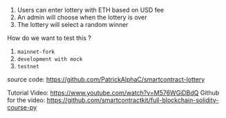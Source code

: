 1. Users can enter lottery with ETH based on USD fee
2. An admin will choose when the lottery is over
3. The lottery will select a random winner

How do we want to test this ?

1. `mainnet-fork`
2. `development with mock`
3. `testnet`

source code: https://github.com/PatrickAlphaC/smartcontract-lottery

Tutorial Video: https://www.youtube.com/watch?v=M576WGiDBdQ
Github for the video: https://github.com/smartcontractkit/full-blockchain-solidity-course-py
